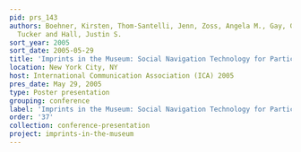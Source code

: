 ```yaml
---
pid: prs_143
authors: Boehner, Kirsten, Thom-Santelli, Jenn, Zoss, Angela M., Gay, Geri, Barrett,
  Tucker and Hall, Justin S.
sort_year: 2005
sort_date: 2005-05-29
title: 'Imprints in the Museum: Social Navigation Technology for Participatory Expression'
location: New York City, NY
host: International Communication Association (ICA) 2005
pres_date: May 29, 2005
type: Poster presentation
grouping: conference
label: 'Imprints in the Museum: Social Navigation Technology for Participatory Expression'
order: '37'
collection: conference-presentation
project: imprints-in-the-museum
---
```

